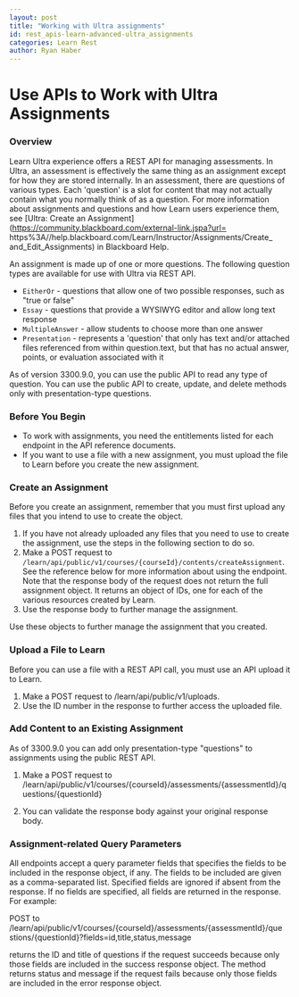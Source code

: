 ```yaml
---
layout: post
title: "Working with Ultra assignments"
id: rest_apis-learn-advanced-ultra_assignments
categories: Learn Rest
author: Ryan Haber
---
```


# Use APIs to Work with Ultra Assignments

### Overview

Learn Ultra experience offers a REST API for managing assessments.
In Ultra, an assessment is effectively the same thing as an assignment except
for how they are stored internally. In an assessment, there are questions of
various types. Each 'question' is a slot for content that may not actually
contain what you normally think of as a question. For more information about
assignments and questions and how Learn users experience them, see [Ultra:
Create an Assignment](https://community.blackboard.com/external-link.jspa?url=
https%3A//help.blackboard.com/Learn/Instructor/Assignments/Create\_
and_Edit_Assignments) in Blackboard Help.

An assignment is made up of one or more questions. The following question
types are available for use with Ultra via REST API.

- `EitherOr` - questions that allow one of two possible responses, such as "true or false"
- `Essay` - questions that provide a WYSIWYG editor and allow long text response
- `MultipleAnswer` - allow students to choose more than one answer
- `Presentation` - represents a 'question' that only has text and/or attached files referenced from within question.text, but that has no actual answer, points, or evaluation associated with it

As of version 3300.9.0, you can use the public API to read any type of
question. You can use the public API to create, update, and delete methods
only with presentation-type questions.

### Before You Begin

- To work with assignments, you need the entitlements listed for each endpoint in the API reference documents.
- If you want to use a file with a new assignment, you must upload the file to Learn before you create the new assignment.

### Create an Assignment

Before you create an assignment, remember that you must first upload any files
that you intend to use to create the object.

1. If you have not already uploaded any files that you need to use to create the assignment, use the steps in the following section to do so.
2. Make a POST request to `/learn/api/public/v1/courses/{courseId}/contents/createAssignment`. See the reference below for more information about using the endpoint. Note that the response body of the request does not return the full assignment object. It returns an object of IDs, one for each of the various resources created by Learn.
3. Use the response body to further manage the assignment.

Use these objects to further manage the assignment that you created.

### Upload a File to Learn

Before you can use a file with a REST API call, you must use an API upload it
to Learn.

1. Make a POST request to /learn/api/public/v1/uploads.
2. Use the ID number in the response to further access the uploaded file.

### Add Content to an Existing Assignment

As of 3300.9.0 you can add only presentation-type "questions" to assignments
using the public REST API.

1. Make a POST request to /learn/api/public/v1/courses/{courseId}/assessments/{assessmentId}/questions/{questionId}

2. You can validate the response body against your original response body.

### Assignment-related Query Parameters

All endpoints accept a query parameter fields that specifies the fields to be
included in the response object, if any. The fields to be included are given
as a comma-separated list. Specified fields are ignored if absent from the
response. If no fields are specified, all fields are returned in the response.
For example:

POST to /learn/api/public/v1/courses/{courseId}/assessments/{assessmentId}/que
stions/{questionId}?fields=id,title,status,message

returns the ID and title of questions if the request succeeds because only
those fields are included in the success response object. The method returns
status and message if the request fails because only those fields are included
in the error response object.
